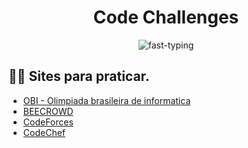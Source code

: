 

<div align="center">

# Code Challenges

![fast-typing](https://user-images.githubusercontent.com/86995782/201558838-f37af52e-d65a-479a-8f75-2f2fa542f2f7.gif)



</div>

## 👨‍🏫 Sites para praticar.

- [OBI - Olimpiada brasileira de informatica](https://olimpiada.ic.unicamp.br/pratique/pj/) <br>
- [BEECROWD](https://www.beecrowd.com.br) <br>
- [CodeForces](https://codeforces.com) <br>
- [CodeChef](https://www.codechef.com) <br>




